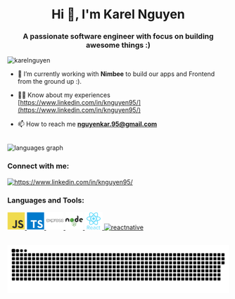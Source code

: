 <h1 align="center">Hi 👋, I'm Karel Nguyen</h1>
<h3 align="center">A passionate software engineer with focus on building awesome things :)</h3>

<p align="left"> <img src="https://komarev.com/ghpvc/?username=karelnguyen&label=Profile%20views&color=0e75b6&style=flat" alt="karelnguyen" /> </p>

- 🔭 I’m currently working with **Nimbee** to build our apps and Frontend from the ground up :).

- 👨‍💻 Know about my experiences [https://www.linkedin.com/in/knguyen95/](https://www.linkedin.com/in/knguyen95/)

- 📫 How to reach me **<nguyenkar.95@gmail.com>**

<br clear="both">

<div class="flex-container"><!-- .element: style="display: flex; flex-direction: row;" -->
  <!-- <img src="https://github-readme-stats.vercel.app/api?username=karelnguyen&hide_title=false&hide_rank=false&show_icons=true&include_all_commits=true&count_private=true&disable_animations=false&theme=dracula&locale=en&hide_border=false" height="150" alt="stats graph"  /> -->
  <img src="https://github-readme-stats.vercel.app/api/top-langs?username=karelnguyen&locale=en&hide_title=false&layout=compact&card_width=320&langs_count=5&theme=dracula&hide_border=false" height="150" alt="languages graph"  />
</div>

<h3 align="left">Connect with me:</h3>
<p align="left">
<a href="https://linkedin.com/in/https://www.linkedin.com/in/knguyen95/" target="blank"><img align="center" src="https://raw.githubusercontent.com/rahuldkjain/github-profile-readme-generator/master/src/images/icons/Social/linked-in-alt.svg" alt="https://www.linkedin.com/in/knguyen95/" height="30" width="40" /></a>
</p>

<h3 align="left">Languages and Tools:</h3>
<p align="left"> <a href="https://developer.mozilla.org/en-US/docs/Web/JavaScript" target="_blank" rel="noreferrer"> <img src="https://raw.githubusercontent.com/devicons/devicon/master/icons/javascript/javascript-original.svg" alt="javascript" width="40" height="40"/> </a> <a href="https://www.typescriptlang.org/" target="_blank" rel="noreferrer"> <img src="https://raw.githubusercontent.com/devicons/devicon/master/icons/typescript/typescript-original.svg" alt="typescript" width="40" height="40"/><a href="https://expressjs.com" target="_blank" rel="noreferrer"> <img src="https://raw.githubusercontent.com/devicons/devicon/master/icons/express/express-original-wordmark.svg" alt="express" width="40" height="40"/> </a> <a href="https://nodejs.org" target="_blank" rel="noreferrer"> <img src="https://raw.githubusercontent.com/devicons/devicon/master/icons/nodejs/nodejs-original-wordmark.svg" alt="nodejs" width="40" height="40"/> </a> <a href="https://reactjs.org/" target="_blank" rel="noreferrer"> <img src="https://raw.githubusercontent.com/devicons/devicon/master/icons/react/react-original-wordmark.svg" alt="react" width="40" height="40"/> </a> <a href="https://reactnative.dev/" target="_blank" rel="noreferrer"> <img src="https://reactnative.dev/img/header_logo.svg" alt="reactnative" width="40" height="40"/> </a> </a> </p>

<br clear="both">

<picture>
  <source media="(prefers-color-scheme: dark)" srcset="https://raw.githubusercontent.com/karelnguyen/karelnguyen/output/github-snake-dark.svg?palette=github-dark" />
  <source media="(prefers-color-scheme: light)" srcset="https://raw.githubusercontent.com/karelnguyen/karelnguyen/output/github-snake.svg" />
  <img alt="github-snake" src="github-snake.svg" />
</picture>
